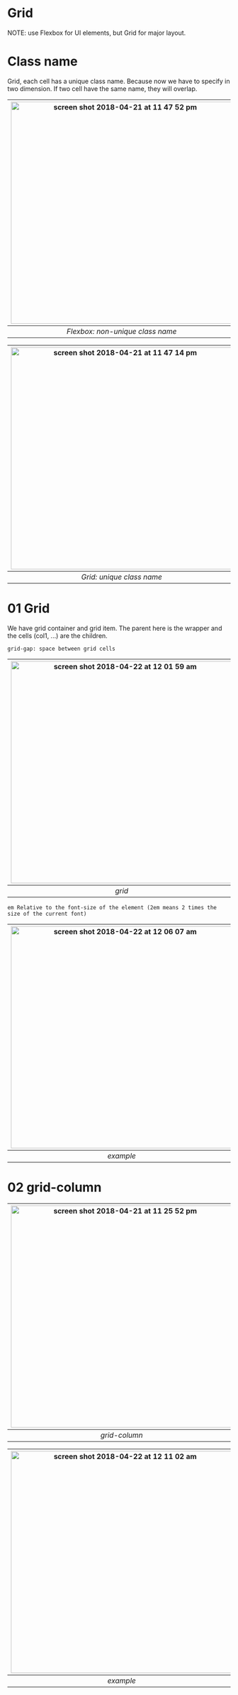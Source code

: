 # Grid

NOTE: use Flexbox for UI elements, but Grid for major layout.

# Class name 
Grid, each cell has a unique class name. Because now we have to specify in two dimension. If two cell have the same name, they will overlap.

| <img width="500" alt="screen shot 2018-04-21 at 11 47 52 pm" src="https://user-images.githubusercontent.com/5876481/39092262-c654eb4c-45be-11e8-9585-31654f7414c0.png"> |
|:--:| 
| *Flexbox: non-unique class name* |

| <img width="500" alt="screen shot 2018-04-21 at 11 47 14 pm" src="https://user-images.githubusercontent.com/5876481/39092261-b7469150-45be-11e8-9272-82f2f873c12a.png"> | 
|:--:| 
| *Grid: unique class name* |
    
# 01 Grid 
We have grid container and grid item. The parent here is the wrapper and the cells (col1, ...) are the children. 

    grid-gap: space between grid cells
    
|<img width="500" alt="screen shot 2018-04-22 at 12 01 59 am" src="https://user-images.githubusercontent.com/5876481/39092362-067f0bc4-45c1-11e8-9c86-1876a01c1f04.png">|
|:--:|
|*grid*|
    
    em Relative to the font-size of the element (2em means 2 times the size of the current font)
    
|<img width="500" alt="screen shot 2018-04-22 at 12 06 07 am" src="https://user-images.githubusercontent.com/5876481/39092364-0c59cf7a-45c1-11e8-9dbd-3c6da96c2cec.png">|
|:--:|
|*example*|

# 02 grid-column

|<img width="500" alt="screen shot 2018-04-21 at 11 25 52 pm" src="https://user-images.githubusercontent.com/5876481/39092148-6fe0a290-45bb-11e8-874d-5b4bd9be15d7.png">|
|:--:|
|*grid-column*|

|<img width="500" alt="screen shot 2018-04-22 at 12 11 02 am" src="https://user-images.githubusercontent.com/5876481/39092398-b55636a4-45c1-11e8-9077-142ce6cd5de8.png">|
|:--:|
|*example*|

